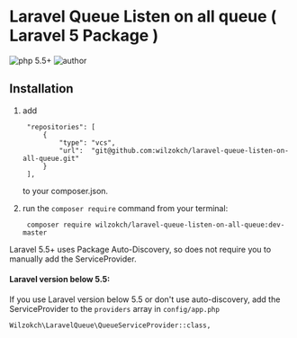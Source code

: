 # Laravel Queue Listen on all queue ( Laravel 5 Package )

 ![php 5.5+](https://img.shields.io/badge/php-5.5+-brightgreen.svg?style=flat&logo=php&labelColor=777BB4&logoColor=white&color=lightgrey) ![author](https://img.shields.io/badge/author-kch-brightgreen.svg?style=flat&logo=bitbucket&color=lightgrey)

## Installation

1. add

	    "repositories": [
	        {
	            "type": "vcs",
	            "url":  "git@github.com:wilzokch/laravel-queue-listen-on-all-queue.git"
	        }
	    ],

	to your composer.json.

2. run the `composer require` command from your terminal:

    	composer require wilzokch/laravel-queue-listen-on-all-queue:dev-master

Laravel 5.5+ uses Package Auto-Discovery, so does not require you to manually add the ServiceProvider.

#### Laravel version below 5.5:

If you use Laravel version below 5.5 or don't use auto-discovery, add the ServiceProvider to the `providers` array in `config/app.php`

	Wilzokch\LaravelQueue\QueueServiceProvider::class,
